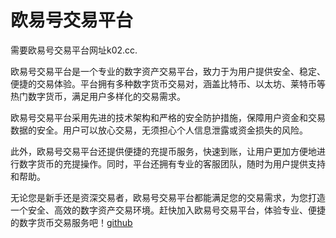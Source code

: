 # 欧易号交易平台

需要欧易号交易平台网址k02.cc.

欧易号交易平台是一个专业的数字资产交易平台，致力于为用户提供安全、稳定、便捷的交易体验。平台拥有多种数字货币交易对，涵盖比特币、以太坊、莱特币等热门数字货币，满足用户多样化的交易需求。

欧易号交易平台采用先进的技术架构和严格的安全防护措施，保障用户资金和交易数据的安全。用户可以放心交易，无须担心个人信息泄露或资金损失的风险。

此外，欧易号交易平台还提供便捷的充提币服务，快速到账，让用户更加方便地进行数字货币的充提操作。同时，平台还拥有专业的客服团队，随时为用户提供支持和帮助。

无论您是新手还是资深交易者，欧易号交易平台都能满足您的交易需求，为您打造一个安全、高效的数字资产交易环境。赶快加入欧易号交易平台，体验专业、便捷的数字货币交易服务吧！[github](https://github.com)